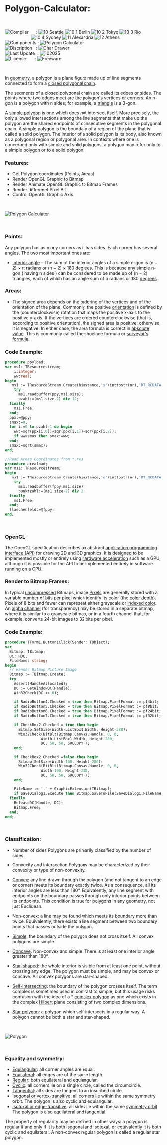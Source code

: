 # Polygon-Calculator:

</br>

![Compiler](https://github.com/user-attachments/assets/a916143d-3f1b-4e1f-b1e0-1067ef9e0401) &nbsp;&nbsp;&nbsp;&nbsp;&nbsp;: ![10 Seattle](https://github.com/user-attachments/assets/c70b7f21-688a-4239-87c9-9a03a8ff25ab) ![10 1 Berlin](https://github.com/user-attachments/assets/bdcd48fc-9f09-4830-b82e-d38c20492362) ![10 2 Tokyo](https://github.com/user-attachments/assets/5bdb9f86-7f44-4f7e-aed2-dd08de170bd5) ![10 3 Rio](https://github.com/user-attachments/assets/e7d09817-54b6-4d71-a373-22ee179cd49c)   
&nbsp;&nbsp;&nbsp;&nbsp;&nbsp;&nbsp;&nbsp;&nbsp;&nbsp;&nbsp;&nbsp;&nbsp;&nbsp;&nbsp;&nbsp;&nbsp;&nbsp;&nbsp;&nbsp;&nbsp;&nbsp;![10 4 Sydney](https://github.com/user-attachments/assets/e75342ca-1e24-4a7e-8fe3-ce22f307d881) ![11 Alexandria](https://github.com/user-attachments/assets/64f150d0-286a-4edd-acab-9f77f92d68ad) ![12 Athens](https://github.com/user-attachments/assets/59700807-6abf-4e6d-9439-5dc70fc0ceca)  
![Components](https://github.com/user-attachments/assets/d6a7a7a4-f10e-4df1-9c4f-b4a1a8db7f0e) : ![Polygon Calculator](https://github.com/user-attachments/assets/80ea3bb1-4bc7-4247-860b-12a19cdffeb6)  
![Discription](https://github.com/user-attachments/assets/4a778202-1072-463a-bfa3-842226e300af) &nbsp;&nbsp;: ![Char Drawer](https://github.com/user-attachments/assets/14be320b-d6d6-4e3f-ac0e-5fb5a4fc4f31)  
![Last Update](https://github.com/user-attachments/assets/e1d05f21-2a01-4ecf-94f3-b7bdff4d44dd) &nbsp;: ![102025](https://github.com/user-attachments/assets/62cea8cc-bd7d-49bd-b920-5590016735c0)  
![License](https://github.com/user-attachments/assets/ff71a38b-8813-4a79-8774-09a2f3893b48) &nbsp;&nbsp;&nbsp;&nbsp;&nbsp;&nbsp;: ![Freeware](https://github.com/user-attachments/assets/1fea2bbf-b296-4152-badd-e1cdae115c43)

</br>

In [geometry](https://en.wikipedia.org/wiki/Geometry), a polygon is a plane figure made up of line segments connected to form a [closed polygonal chain](https://en.wikipedia.org/wiki/Polygonal_chain#Closed).

The segments of a closed polygonal chain are called its [edges](https://en.wikipedia.org/wiki/Edge_(geometry)) or sides. The points where two edges meet are the polygon's vertices or corners. An n-gon is a polygon with n sides; for example, a [triangle](https://en.wikipedia.org/wiki/Triangle) is a 3-gon.

A [simple polygon](https://en.wikipedia.org/wiki/Simple_polygon) is one which does not intersect itself. More precisely, the only allowed intersections among the line segments that make up the polygon are the shared endpoints of consecutive segments in the polygonal chain. A simple polygon is the boundary of a region of the plane that is called a solid polygon. The interior of a solid polygon is its body, also known as a polygonal region or polygonal area. In contexts where one is concerned only with simple and solid polygons, a polygon may refer only to a simple polygon or to a solid polygon.

### Features:
* Get Polygon coordinates (Points, Areas)
* Render OpenGL Graphic to Bitmap
* Render Animate OpenGL Graphic to Bitmap Frames
* Render differenet Pixel Bit
* Control OpenGL Graphic Axis

</br>

![Polygon Calculator](https://github.com/user-attachments/assets/138b58f5-ba40-4bad-abfc-ca5026b21dfa)

</br>

### Points:
Any polygon has as many corners as it has sides. Each corner has several angles. The two most important ones are:
* [Interior angle](https://en.wikipedia.org/wiki/Internal_and_external_angles) – The sum of the interior angles of a simple n-gon is (n − 2) × π [radians](https://en.wikipedia.org/wiki/Polygon) or (n − 2) × 180 degrees. This is because any simple n-gon ( having n sides ) can be considered to be made up of (n − 2) triangles, each of which has an angle sum of π radians or 180 [degrees](https://en.wikipedia.org/wiki/Degree_(angle)).

### Areas:
* The signed area depends on the ordering of the vertices and of the orientation of the plane. Commonly, the positive [orientation](https://en.wikipedia.org/wiki/Orientation_(vector_space)) is defined by the (counterclockwise) rotation that maps the positive x-axis to the positive y-axis. If the vertices are ordered counterclockwise (that is, according to positive orientation), the signed area is positive; otherwise, it is negative. In either case, the area formula is correct in [absolute value](https://en.wikipedia.org/wiki/Absolute_value). This is commonly called the shoelace formula or [surveyor's formula](https://en.wikipedia.org/wiki/Shoelace_formula).

### Code Example:
```pascal
procedure ppyload;
var ms1: TResourcestream;
    i:integer;
    ww:real;
begin
   ms1 := TResourceStream.Create(hinstance,'x'+inttostr(nr),'RT_RCDATA');
    try
      ms1.readbuffer(ppy,ms1.size);
      pzahl:=(ms1.size-2) div 12;
  finally
    ms1.Free;
  end;
  ppx:=@ppy;
  smax:=0;
  for i:=0 to pzahl-1 do begin
    ww:=sqr(ppx[i,0])+sqr(ppx[i,1])+sqr(ppx[i,2]);
    if ww>smax then smax:=ww;
  end;
  smax:=sqrt(smax);
end;

//Read Areas Coordinates from *.res
procedure areaload;
var ms1: TResourcestream;
begin
   ms1 := TResourceStream.Create(hinstance,'e'+inttostr(nr),'RT_RCDATA');
    try
      ms1.readbuffer(fppy,ms1.size);
      punktzahl:=(ms1.size-2) div 2;
  finally
    ms1.Free;
  end;
  flaechenfeld:=@fppy;
end;
```

</br>

### OpenGL:
The OpenGL specification describes an abstract [application programming interface (API)](https://en.wikipedia.org/wiki/API) for drawing 2D and 3D graphics. It is designed to be implemented mostly or entirely using [hardware acceleration](https://en.wikipedia.org/wiki/Hardware_acceleration) such as a GPU, although it is possible for the API to be implemented entirely in software running on a CPU.

### Render to Bitmap Frames:
In typical [uncompressed](https://en.wikipedia.org/wiki/Image_compression) Bitmaps, image [Pixels](https://en.wikipedia.org/wiki/Pixel) are generally stored with a variable number of bits per pixel which identify its color (the [color depth](https://en.wikipedia.org/wiki/Color_depth)). Pixels of 8 bits and fewer can represent either grayscale or [indexed color](https://en.wikipedia.org/wiki/Indexed_color). An [alpha channel](https://en.wikipedia.org/wiki/Alpha_compositing) (for transparency) may be stored in a separate bitmap, where it is similar to a grayscale bitmap, or in a fourth channel that, for example, converts 24-bit images to 32 bits per pixel.

### Code Example:
```pascal
procedure TForm1.Button1Click(Sender: TObject);
var
  Bitmap: TBitmap;
  DC: HDC;
  FileName: string;
begin
  // Render Bitmap Picture Image
  Bitmap := TBitmap.Create;
  try
    Assert(HandleAllocated);
    DC := GetWindowDC(Handle);
    Win32Check(DC <> 0);

    if RadioButton4.Checked = true then Bitmap.PixelFormat := pf4bit;
    if RadioButton5.Checked = true then Bitmap.PixelFormat := pf8bit;
    if RadioButton6.Checked = true then Bitmap.PixelFormat := pf24bit;
    if RadioButton7.Checked = true then Bitmap.PixelFormat := pf32bit;

    if CheckBox2.Checked = true then begin
      Bitmap.SetSize(Width-ListBox1.Width, Height-280);
      Win32Check(BitBlt(Bitmap.Canvas.Handle, 0, 0,
                Width-ListBox1.Width, Height-280,
                DC, 50, 50, SRCCOPY));
    end;

    if CheckBox2.Checked =false then begin
      Bitmap.SetSize(Width-100, Height-280);
      Win32Check(BitBlt(Bitmap.Canvas.Handle, 0, 0,
                Width-100, Height-280,
                DC, 50, 50, SRCCOPY));
    end;

    FileName := '.' + GraphicExtension(TBitmap);
    if SaveDialog1.Execute then Bitmap.SaveToFile(SaveDialog1.FileName + FileName);
  finally
    ReleaseDC(Handle, DC);
    Bitmap.Free;
  end;
end;
```

</br>

### Classification:
* Number of sides
Polygons are primarily classified by the number of sides.

* Convexity and intersection
Polygons may be characterized by their convexity or type of non-convexity:

* [Convex](https://en.wikipedia.org/wiki/Convex_polygon): any line drawn through the polygon (and not tangent to an edge or corner) meets its boundary exactly twice. As a consequence, all its interior angles are less than 180°. Equivalently, any line segment with endpoints on the boundary passes through only interior points between its endpoints. This condition is true for polygons in any geometry, not just Euclidean.
* Non-convex: a line may be found which meets its boundary more than twice. Equivalently, there exists a line segment between two boundary points that passes outside the polygon.
* [Simple](https://en.wikipedia.org/wiki/Simple_polygon): the boundary of the polygon does not cross itself. All convex polygons are simple.
* [Concave](https://en.wikipedia.org/wiki/Concave_polygon): Non-convex and simple. There is at least one interior angle greater than 180°.
* [Star-shaped](https://en.wikipedia.org/wiki/Star-shaped_polygon): the whole interior is visible from at least one point, without crossing any edge. The polygon must be simple, and may be convex or concave. All convex polygons are star-shaped.
* [Self-intersecting](https://en.wikipedia.org/wiki/List_of_self-intersecting_polygons): the boundary of the polygon crosses itself. The term complex is sometimes used in contrast to simple, but this usage risks confusion with the idea of a * [complex polygon](https://en.wikipedia.org/wiki/Complex_polytope) as one which exists in the complex [Hilbert](https://en.wikipedia.org/wiki/Hilbert_space) plane consisting of two complex dimensions.
* [Star polygon](https://en.wikipedia.org/wiki/Star_polygon): a polygon which self-intersects in a regular way. A polygon cannot be both a star and star-shaped.

</br>

![Polygon](https://github.com/user-attachments/assets/89d856b3-ffb1-4169-8c48-13785a9f8560)

</br>

### Equality and symmetry:
* [Equiangular](https://en.wikipedia.org/wiki/Equiangular_polygon): all corner angles are equal.
* [Equilateral](https://en.wikipedia.org/wiki/Equilateral_polygon): all edges are of the same length.
* [Regular](https://en.wikipedia.org/wiki/Regular_polygon): both equilateral and equiangular.
* [Cyclic](https://en.wikipedia.org/wiki/Concyclic_points): all corners lie on a single circle, called the circumcircle.
* [Tangential](https://en.wikipedia.org/wiki/Tangential_polygon): all sides are tangent to an inscribed circle.
* [Isogonal or vertex-transitive](https://en.wikipedia.org/wiki/Isogonal_figure): all corners lie within the same symmetry orbit. The polygon is also cyclic and equiangular.
* [Isotoxal or edge-transitive](https://en.wikipedia.org/wiki/Edge-transitive): all sides lie within the same [symmetry orbit](https://en.wikipedia.org/wiki/Symmetry_orbit). The polygon is also equilateral and tangential.

The property of regularity may be defined in other ways: a polygon is regular if and only if it is both isogonal and isotoxal, or equivalently it is both cyclic and equilateral. A non-convex regular polygon is called a regular star polygon.
